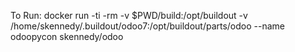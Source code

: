 To Run:
docker run -ti -rm -v $PWD/build:/opt/buildout -v /home/skennedy/.buildout/odoo7:/opt/buildout/parts/odoo --name odoopycon skennedy/odoo
